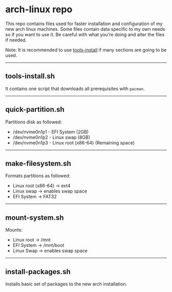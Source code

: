 # arch-linux repo

This repo contains files used for faster installation and configuration of my new arch linux machines.
Some files contain data specific to my own needs so if you want to use it. Be careful with what you're doing and alter the files if needed.

Note: It is recommended to use [tools-install](#tools-install) if many sections are going to be used.

---

## tools-install.sh

It contains one script that downloads all prerequisites with `pacman`.

---

## quick-partition.sh

Partitions disk as followed:

-   /dev/nvme0n1p1 - EFI System (2GB)
-   /dev/nvme0n1p2 - Linux swap (8GB)
-   /dev/nvme0n1p3 - Linux root (x86-64) (Remaining space)

---

## make-filesystem.sh

Formats partitions as followed:

-   Linux root (x86-64) -> ext4
-   Linux swap -> enables swap space
-   EFI System -> FAT32

---

## mount-system.sh

Mounts:

-   Linux root -> /mnt
-   EFI System -> /mnt/boot
-   Linux Swap -> enables swap space

---

## install-packages.sh

Installs basic set of packages to the new arch installation.
